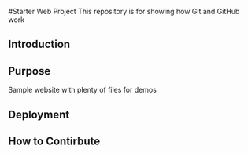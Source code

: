#Starter Web Project
This repository is for showing how Git and GitHub work

## Introduction


## Purpose
Sample website with plenty of files for demos

## Deployment

## How to Contirbute


